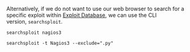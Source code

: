 Alternatively, if we do not want to use our web browser to search for a specific exploit within [Exploit Database](https://www.exploit-db.com/), we can use the CLI version, `searchsploit`.

```shell-session
searchsploit nagios3
```

```shell-session
searchsploit -t Nagios3 --exclude=".py"
```